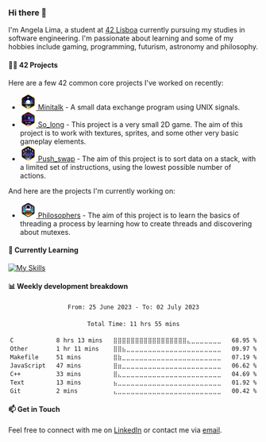 ### Hi there 👋

I'm Angela Lima, a student at [42 Lisboa](https://www.42lisboa.com/) currently pursuing my studies in software engineering. I'm passionate about learning and some of my hobbies include gaming, programming, futurism, astronomy and philosophy.

#### 🧑‍💻 42 Projects

Here are a few 42 common core projects I've worked on recently:
- <a href="https://github.com/angelamcosta/minitalk" target="_blank"><img width=32 src="https://raw.githubusercontent.com/angelamcosta/angelamcosta/main/42_badges/minitalkm.png"> Minitalk</a> - A small data exchange program using UNIX signals. 
- <a href="https://github.com/angelamcosta/so_long" target="_blank"><img width=32 src="https://raw.githubusercontent.com/angelamcosta/angelamcosta/main/42_badges/so_longm.png"> So_long</a> - This project is a very small 2D game. The aim of this project is to work with textures, sprites, and some other very basic gameplay elements.
- <a href="https://github.com/angelamcosta/push_swap" target="_blank"><img width=32 src="https://raw.githubusercontent.com/angelamcosta/angelamcosta/main/42_badges/push_swapm.png"> Push_swap</a> - The aim of this project is to sort data on a stack, with a limited set of instructions, using the lowest possible number of actions.

And here are the projects I'm currently working on:

- <a href="https://github.com/angelamcosta/philosophers" target="_blank"><img width=32 src="https://raw.githubusercontent.com/angelamcosta/angelamcosta/main/42_badges/philosophersn.png"> Philosophers</a> - The aim of this project is to learn the basics of threading a process by learning how to create threads and discovering about mutexes.

#### 🌱 Currently Learning

[![My Skills](https://skillicons.dev/icons?i=rust,c,ts,golang,cpp,nodejs&theme=dark)](https://skillicons.dev)

#### 📊 Weekly development breakdown

<div align="center">
  <!--START_SECTION:waka-->

```txt
From: 25 June 2023 - To: 02 July 2023

Total Time: 11 hrs 55 mins

C            8 hrs 13 mins   ⣿⣿⣿⣿⣿⣿⣿⣿⣿⣿⣿⣿⣿⣿⣿⣿⣿⣄⣀⣀⣀⣀⣀⣀⣀   68.95 %
Other        1 hr 11 mins    ⣿⣿⣦⣀⣀⣀⣀⣀⣀⣀⣀⣀⣀⣀⣀⣀⣀⣀⣀⣀⣀⣀⣀⣀⣀   09.97 %
Makefile     51 mins         ⣿⣷⣀⣀⣀⣀⣀⣀⣀⣀⣀⣀⣀⣀⣀⣀⣀⣀⣀⣀⣀⣀⣀⣀⣀   07.19 %
JavaScript   47 mins         ⣿⣶⣀⣀⣀⣀⣀⣀⣀⣀⣀⣀⣀⣀⣀⣀⣀⣀⣀⣀⣀⣀⣀⣀⣀   06.62 %
C++          33 mins         ⣿⣄⣀⣀⣀⣀⣀⣀⣀⣀⣀⣀⣀⣀⣀⣀⣀⣀⣀⣀⣀⣀⣀⣀⣀   04.69 %
Text         13 mins         ⣦⣀⣀⣀⣀⣀⣀⣀⣀⣀⣀⣀⣀⣀⣀⣀⣀⣀⣀⣀⣀⣀⣀⣀⣀   01.92 %
Git          2 mins          ⣄⣀⣀⣀⣀⣀⣀⣀⣀⣀⣀⣀⣀⣀⣀⣀⣀⣀⣀⣀⣀⣀⣀⣀⣀   00.42 %
```

<!--END_SECTION:waka-->
</div>

#### 📫 Get in Touch

Feel free to connect with me on [LinkedIn](https://www.linkedin.com/in/angelamcostalima/) or contact me via [email](mailto:angelamcostalima@icloud.com).
